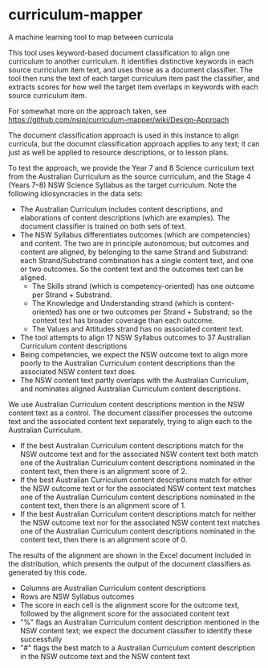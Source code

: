 # curriculum-mapper
A machine learning tool to map between curricula

This tool uses keyword-based document classification to align one curriculum to another curriculum. It identifies distinctive keywords in each source curriculum item text, and uses those as a document classifier. The tool then runs the text of each target curriculum item past the classifier, and extracts scores for how well the target item overlaps in keywords with each source curriculum item. 

For somewhat more on the approach taken, see https://github.com/nsip/curriculum-mapper/wiki/Design-Approach

The document classification approach is used in this instance to align curricula, but the documnt classification approach applies to any text; it can just as well be applied to resource descriptions, or to lesson plans.

To test the approach, we provide the Year 7 and 8 Science curriculum text from the Australian Curriculum as the source curriculum, and the Stage 4 (Years 7–8) NSW Science Syllabus as the target curriculum. Note the following idiosyncracies in the data sets:

* The Australian Curriculum includes content descriptions, and elaborations of content descriptions (which are examples). The document classifier is trained on both sets of text.
* The NSW Syllabus differentiates outcomes (which are competencies) and content. The two are in principle autonomous; but outcomes and content are aligned, by belonging to the same Strand and Substrand: each Strand/Substrand combination has a single content text, and one or two outcomes. So the content text and the outcomes text can be aligned.
  * The Skills strand (which is competency-oriented) has one outcome per Strand + Substrand.
  * The Knowledge and Understanding strand (which is content-oriented) has one or two outcomes per Strand + Substrand; so the context text has broader coverage than each outcome.
  * The Values and Attitudes strand has no associated content text.
* The tool attempts to align 17 NSW Syllabus outcomes to 37 Australian Curriculum content descriptions
* Being competencies, we expect the NSW outcome text to align more poorly to the Australian Curriculum content descriptions than the associated NSW content text does.
* The NSW content text partly overlaps with the Australian Curriculum, and nominates aligned Australian Curriculum content descriptions.

We use Australian Curriculum content descriptions mention in the NSW content text as a control. The document classifier processes the outcome text and the associated content text separately, trying to align each to the Australian Curriculum.

* If the best Australian Curriculum content descriptions match for the NSW outcome text and for the associated NSW content text both match one of the  Australian Curriculum content descriptions nominated in the content text, then there is an alignment score of 2.
* If the best Australian Curriculum content descriptions match for either the NSW outcome text or for the associated NSW content text matches one of the Australian Curriculum content descriptions nominated in the content text, then there is an alignment score of 1.
* If the best Australian Curriculum content descriptions match for neither the NSW outcome text nor for the associated NSW content text matches one of the Australian Curriculum content descriptions nominated in the content text, then there is an alignment score of 0.

The results of the alignment are shown in the Excel document included in the distribution, which presents the output of the document classifiers as generated by this code. 
* Columns are Australian Curriculum content descriptions 
* Rows are NSW Syllabus outcomes
* The score in each cell is the alignment score for the outcome text, followed by the alignment score for the associated content text
* "%" flags an Australian Curriculum content description mentioned in the NSW content text; we expect the document classifier to identify these successfully
* "#" flags the best match to a Australian Curriculum content description in the NSW outcome text and the NSW content text
